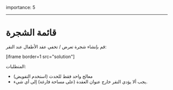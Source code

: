 importance: 5

---

# قائمة الشجرة

قم بإنشاء شجرة تعرض / تخفي عقد الأطفال عند النقر:

[iframe border=1 src="solution"]

المتطلبات:

- معالج واحد فقط للحدث (استخدم التفويض)
- يجب ألا يؤدي النقر خارج عنوان العقدة (على مساحة فارغة) إلى أي شيء.
